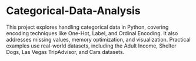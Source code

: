 # Categorical-Data-Analysis
This project explores handling categorical data in Python, covering encoding techniques like One-Hot, Label, and Ordinal Encoding. It also addresses missing values, memory optimization, and visualization. Practical examples use real-world datasets, including the Adult Income, Shelter Dogs, Las Vegas TripAdvisor, and Cars datasets. 
